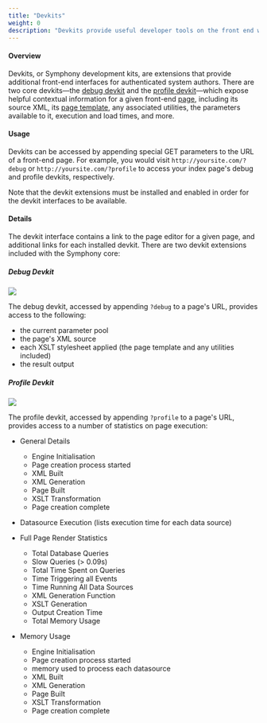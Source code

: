 ```yaml
---
title: "Devkits"
weight: 0
description: "Devkits provide useful developer tools on the front end which facilitate debugging, profiling, and other tasks."
---
```


#### Overview
Devkits, or Symphony development kits, are <a rel="concept">extensions</a> that provide additional front-end interfaces for authenticated system <a rel="concept">authors</a>. There are two core devkits—the <a rel="concept" href="#debug-devkit">debug devkit</a> and the <a rel="concept" href="#profile-devkit">profile devkit</a>—which expose helpful contextual information for a given front-end <a rel="concept" href="pages">page</a>, including its source <a rel="concept">XML</a>, its <a rel="concept" href="page-templates">page template</a>, any associated <a rel="concept">utilities</a>, the <a rel="concept">parameters</a> available to it, execution and load times, and more.

#### Usage
Devkits can be accessed by appending special GET parameters to the URL of a front-end page. For example, you would visit `http://yoursite.com/?debug` or `http://yoursite.com/?profile` to access your index page's debug and profile devkits, respectively.

Note that the devkit extensions must be installed and enabled in order for the devkit interfaces to be available.

#### Details

The devkit interface contains a link to the page editor for a given page, and additional links for each installed devkit. There are two devkit extensions included with the Symphony core:

##### Debug Devkit

<img src="debug-devkit"/>

The debug devkit, accessed by appending `?debug` to a page's URL, provides access to the following:

- the current parameter pool
- the page's XML source
- each XSLT stylesheet applied (the page template and any utilities included)
- the result output

##### Profile Devkit

<img src="profile-devkit"/>

The profile devkit, accessed by appending `?profile` to a page's URL, provides access to a number of statistics on page execution:

- General Details
    - Engine Initialisation
    - Page creation process started
    - XML Built
    - XML Generation
    - Page Built
    - XSLT Transformation
    - Page creation complete

- Datasource Execution (lists execution time for each data source)

- Full Page Render Statistics
    - Total Database Queries
    - Slow Queries (> 0.09s)
    - Total Time Spent on Queries
    - Time Triggering all Events
    - Time Running All Data Sources
    - XML Generation Function
    - XSLT Generation
    - Output Creation Time
    - Total Memory Usage

- Memory Usage
    - Engine Initialisation
    - Page creation process started
    - memory used to process each datasource
    - XML Built
    - XML Generation
    - Page Built
    - XSLT Transformation
    - Page creation complete
